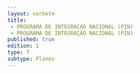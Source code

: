 ```yaml
---
layout: verbete
title:
 - PROGRAMA DE INTEGRACAO NACIONAL (PIN)
 - PROGRAMA DE INTEGRAÇÃO NACIONAL (PIN)
published: true
edition: 1  
type: T
subtype: Planos
---
```


